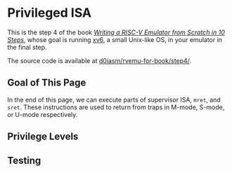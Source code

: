 # Privileged ISA

This is the step 4 of the book [_Writing a RISC-V Emulator from Scratch in 10 Steps_](./), whose goal is running [xv6](https://github.com/mit-pdos/xv6-riscv), a small Unix-like OS, in your emulator in the final step.

The source code is available at [d0iasm/rvemu-for-book/step4/](https://github.com/d0iasm/rvemu-for-book/tree/master/step4).

## Goal of This Page

In the end of this page, we can execute parts of supervisor ISA, `mret`, and `sret`. These instructions are used to return from traps in M-mode, S-mode, or U-mode respectively.

## Privilege Levels

## Testing

